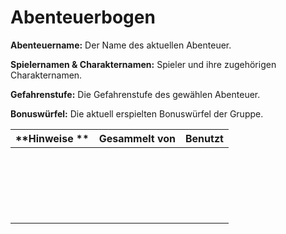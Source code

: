 # Abenteuerbogen

**Abenteuername:** Der Name des aktuellen Abenteuer.

**Spielernamen & Charakternamen:** Spieler und ihre zugehörigen Charakternamen.

**Gefahrenstufe:** Die Gefahrenstufe des gewählen Abenteuer.

**Bonuswürfel:** Die aktuell erspielten Bonuswürfel der Gruppe.

| **Hinweise                                                                                                                ** | Gesammelt von | Benutzt |
| ------------------------------------------------------------ | ------------- | ------- |
|                                                              |               |         |
|                                                              |               |         |
|                                                              |               |         |
|                                                              |               |         |
|                                                              |               |         |
|                                                              |               |         |
|                                                              |               |         |
|                                                              |               |         |
|                                                              |               |         |
|                                                              |               |         |
|                                                              |               |         |
|                                                              |               |         |
|                                                              |               |         |
|                                                              |               |         |
|                                                              |               |         |
|                                                              |               |         |
|                                                              |               |         |
|                                                              |               |         |
|                                                              |               |         |
|                                                              |               |         |
